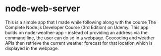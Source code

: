 # node-web-server

This is a simple app that I made while following along with the course The Complete Node.js Developer Course (3rd Edition) on Udemy. This app builds on node-weather-app - instead of providing an address via the command line, the user can do so in a webpage. Geocoding and weather APIs then retrieve the current weather forecast for that location which is displayed in the webpage.
